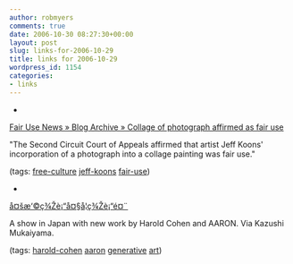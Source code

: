 ```yaml
---
author: robmyers
comments: true
date: 2006-10-30 08:27:30+00:00
layout: post
slug: links-for-2006-10-29
title: links for 2006-10-29
wordpress_id: 1154
categories:
- links
---
```


  

  *   


[Fair Use News » Blog Archive » Collage of photograph affirmed as fair use](http://blogs.fairusenetwork.org/?p=10)

  


"The Second Circuit Court of Appeals affirmed that artist Jeff Koons' incorporation of a photograph into a collage painting was fair use."

  


(tags: [free-culture](http://del.icio.us/robmyers/free-culture) [jeff-koons](http://del.icio.us/robmyers/jeff-koons) [fair-use](http://del.icio.us/robmyers/fair-use))

  

  

  *   


[å¤šæ‘©ç¾Žè¡“å¤§å­¦ç¾Žè¡“é¤¨](http://www.tamabi.ac.jp/museum/exhibition/061103.htm)

  


A show in Japan with new work by Harold Cohen and AARON. Via Kazushi Mukaiyama.

  


(tags: [harold-cohen](http://del.icio.us/robmyers/harold-cohen) [aaron](http://del.icio.us/robmyers/aaron) [generative](http://del.icio.us/robmyers/generative) [art](http://del.icio.us/robmyers/art))

  

  
  


